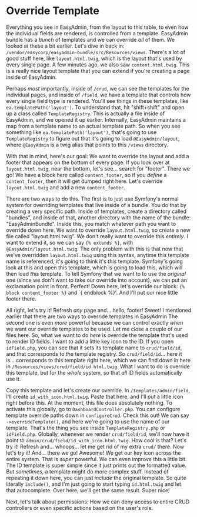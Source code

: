 # Override Template

Everything you see in EasyAdmin, from the layout to this table, to even how the individual fields are rendered, is controlled from a template. EasyAdmin bundle has a *bunch* of templates and we can override *all* of them. We looked at these a bit earlier. Let's dive in back in: `/vendor/easycorp/easyadmin-bundle/src/Resources/views`. There's a lot of good stuff here, like `layout.html.twig`, which is the layout that's used by every single page. A few minutes ago, we also saw `content.html.twig`. This is a really nice layout template that you can extend if you're creating a page inside of EasyAdmin.

Perhaps *most* importantly, inside of `/crud`, we can see the templates for the individual pages, and inside of `/field`, we have a template that controls how every single field type is rendered. You'll see things in these templates, like `ea.templatePath('layout')`. To understand that, hit "shift+shift" and open up a class called `TemplateRegistry`. This is actually a file inside of EasyAdmin, and we opened it up earlier. Internally, EasyAdmin maintains a map from a template name to an actual template path. So when you see something like `ea.templatePath('layout')`, that's going to use `TemplateRegistry` to figure out that it's going to load `@EasyAdmin/layout`, where `@EasyAdmin` is a twig alias that points to this `/views` directory.

With that in mind, here's our goal: We want to override the layout and add a footer that appears on the bottom of every page. If you look over at `layout.html.twig`, near the bottom, let's see... search for "footer". There we go! We have a block here called `content_footer`, so if you *define* a `content_footer`, then it will get dumped right here. Let's override `layout.html.twig` and add a new `content_footer`.

There are two ways to do this. The first is to just use Symfony's normal system for overriding templates that live inside of a bundle. You do that by creating a very specific path. Inside of templates, create a directory called "bundles", and inside of that, another directory with the name of the bundle: "EasyAdminBundle". Inside this, you match whatever path you want to override down here. We want to override `layout.html.twig`, so create a new file called "layout.html.twig". We don't really want to override this *entirely*. I want to extend it, so we can say `{% extends %}`, with `@EasyAdmin/layout.html.twig`. The only problem with this is that now that we've overridden `layout.html.twig` using this syntax, anytime this template name is referenced, it's going to think it's *this* template. Symfony's going look at this and open this template, which is going to load this, which will then load *this* template. To tell Symfony that we want to to use the *original* one (since we don't want to take our override into account), we can put an exclamation point in front. Perfect! Down here, let's override our block: `{% block content_footer %}` and `{ endblock %}'. And I'll put our nice little footer there.

All right, let's try it! Refresh *any* page and... hello, footer! Sweet! I mentioned earlier that there are two ways to override templates in EasyAdmin The second one is even *more* powerful because we can control exactly *when* we want our override templates to be used. Let me close a couple of our files here. So, what we want to do *here* is override the template that's used to render ID fields. I want to add a little key icon to the ID. If you open `idField.php`, you can see that it sets its template name to `crud/field/id`, and that corresponds to the template registry. So `crud/field/id`... here it is... corresponds to this template right here, which we can find down in here in `/Resources/views/crud/field/id.html.twig`. What I want to do is override this template, but for the *whole* system, so that *all* ID fields automatically use it.

Copy this template and let's create our override. In `/templates/admin/field`, I'll create `id_with_icon.html.twig`. Paste that here, and I'll put a little icon right before this. At the moment, this file does absolutely nothing. To activate this globally, go to `DashboardController.php`. You can configure template override paths down in `configureCrud`. Check this out! We can say `->overrideTemplate()`, and here we're going to use the name of our template. That's the thing you see inside `TemplateRegistry.php` or `idField.php`. Globally, whenever we render `crud/field/id`, we'll now have it point to `admin/crud/field/id_with_icon.html.twig`. How cool is that? Let's try it! Refresh and... whoops... let me get rid of my extra `crud/` there. Now let's try it! And... there we go! Awesome! We get our key icon across the entire system. That is *super* powerful. We can even improve this a little bit. The ID template is super simple since it just prints out the formatted value. But *sometimes*, a template might do more complex stuff. Instead of repeating it down here, you can just *include* the original template. So quite literally `include()`, and I'm just going to start typing `id.html.twig` and let that autocomplete. Over here, we'll get the same result. Super nice!

Next, let's talk about permissions: How we can deny access to entire CRUD controllers or even specific actions based on the user's role.
